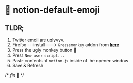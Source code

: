 # 🧁 notion-default-emoji
## TLDR;
1. Twitter emoji are uglyyyy.
2. Firefox ---install---> `Greasemonkey` addon from [**here**](https://addons.mozilla.org/en-US/firefox/addon/greasemonkey/)
3. Press the ugly monkey button 🙈
4. Press `New user script...`
5. Paste contents of `notion.js` inside of the opened window
6. Save & Refresh

/* *fin* 🐒 */
